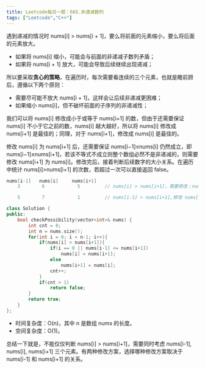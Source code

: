 ```yaml
---
title: Leetcode每日一题：665.非递减数列
tags: ["Leetcode","C++"]
---
```


遇到递减的情况时 nums[i] > nums[i + 1]，要么将前面的元素缩小，要么将后面的元素放大。

- 如果将 nums[i] 缩小，可能会与前面的非递减子数列矛盾；
- 如果将 nums[i + 1] 放大，可能会导致后续继续出现递减；

所以要采取**贪心的策略**，在遍历时，每次需要看连续的三个元素，也就是瞻前顾后，遵循以下两个原则：

- 需要尽可能不放大 nums[i + 1]，这样会让后续非递减更困难；
- 如果缩小 nums[i]，但不破坏前面的子序列的非递减性；

我们可以将 nums[i] 修改成小于或等于 nums[i+1] 的数，但由于还需要保证 nums[i] 不小于它之前的数，nums[i] 越大越好，所以将 nums[i] 修改成 nums[i+1] 是最佳的；同理，对于 nums[i+1]，修改成 nums[i] 是最佳的。

修改 nums[i] 为 nums[i+1] 后，还需要保证 nums[i−1]≤nums[i] 仍然成立，即 nums[i−1]≤nums[i+1]，若该不等式不成立则整个数组必然不是非递减的，则需要修改 nums[i+1] 为 nums[i]。修改完后，接着判断后续数字的大小关系。在遍历中统计 nums[i]>nums[i+1] 的次数，若超过一次可以直接返回 false。

~~~c++
nums[i-1]	nums[i]		nums[i+1]
	3		 6			  5			// nums[i] > nums[i+1]，需要修改；nums[i-1] <= nums[i+1],修改 nums[i]

	5		 7			  1			// nums[i-1] > nums[i+1],修改 nums[i+1]
~~~

~~~c++
class Solution {
public:
    bool checkPossibility(vector<int>& nums) {
        int cnt = 0;
        int n = nums.size();
        for(int i = 0; i < n-1; i++){
            if(nums[i] > nums[i+1]){
                if(i == 0 || nums[i-1] <= nums[i+1])
                    nums[i] = nums[i+1];
                else
                    nums[i+1] = nums[i];
                cnt++;
            }
            if(cnt > 1)
                return false;
        }
        return true;
    }
};
~~~

- 时间复杂度：O(n)，其中 n 是数组 nums 的长度。
- 空间复杂度：O(1)。

总结一下就是，不能仅仅判断 nums[i] > nums[i+1]，需要同时考虑 nums[i-1], nums[i], nums[i+1] 三个元素。有两种修改方案，选择哪种修改方案取决于 nums[i-1] 和 nums[i+1] 的关系。